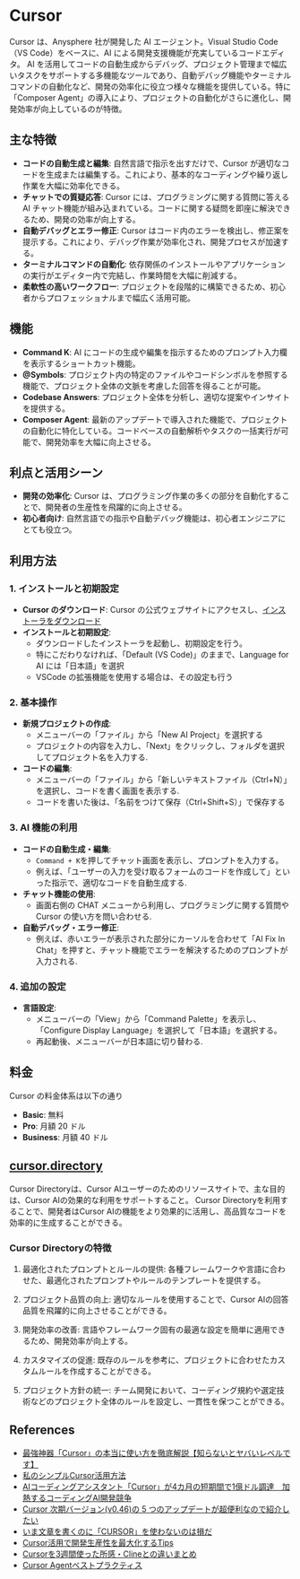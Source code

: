 # Cursor

Cursor は、Anysphere 社が開発した AI エージェント。Visual Studio Code（VS Code）をベースに、AI による開発支援機能が充実しているコードエディタ。
AI を活用してコードの自動生成からデバッグ、プロジェクト管理まで幅広いタスクをサポートする多機能なツールであり、自動デバッグ機能やターミナルコマンドの自動化など、開発の効率化に役立つ様々な機能を提供している。特に「Composer Agent」の導入により、プロジェクトの自動化がさらに進化し、開発効率が向上しているのが特徴。

## 主な特徴

- **コードの自動生成と編集**: 自然言語で指示を出すだけで、Cursor が適切なコードを生成または編集する。これにより、基本的なコーディングや繰り返し作業を大幅に効率化できる。
- **チャットでの質疑応答**: Cursor には、プログラミングに関する質問に答える AI チャット機能が組み込まれている。コードに関する疑問を即座に解決できるため、開発の効率が向上する。
- **自動デバッグとエラー修正**: Cursor はコード内のエラーを検出し、修正案を提示する。これにより、デバッグ作業が効率化され、開発プロセスが加速する。
- **ターミナルコマンドの自動化**: 依存関係のインストールやアプリケーションの実行がエディター内で完結し、作業時間を大幅に削減する。
- **柔軟性の高いワークフロー**: プロジェクトを段階的に構築できるため、初心者からプロフェッショナルまで幅広く活用可能。

## 機能

- **Command K**: AI にコードの生成や編集を指示するためのプロンプト入力欄を表示するショートカット機能。
- **@Symbols**: プロジェクト内の特定のファイルやコードシンボルを参照する機能で、プロジェクト全体の文脈を考慮した回答を得ることが可能。
- **Codebase Answers**: プロジェクト全体を分析し、適切な提案やインサイトを提供する。
- **Composer Agent**: 最新のアップデートで導入された機能で、プロジェクトの自動化に特化している。コードベースの自動解析やタスクの一括実行が可能で、開発効率を大幅に向上させる。

## 利点と活用シーン

- **開発の効率化**: Cursor は、プログラミング作業の多くの部分を自動化することで、開発者の生産性を飛躍的に向上させる。
- **初心者向け**: 自然言語での指示や自動デバッグ機能は、初心者エンジニアにとても役立つ。

## 利用方法

### 1. インストールと初期設定

- **Cursor のダウンロード**:
   Cursor の公式ウェブサイトにアクセスし、[インストーラをダウンロード](https://www.cursor.com/ja)
- **インストールと初期設定**:
  - ダウンロードしたインストーラを起動し、初期設定を行う。
  - 特にこだわりなければ、「Default (VS Code)」のままで、Language for AI には「日本語」を選択
  - VSCode の拡張機能を使用する場合は、その設定も行う

### 2. 基本操作

- **新規プロジェクトの作成**:
  - メニューバーの「ファイル」から「New AI Project」を選択する
  - プロジェクトの内容を入力し、「Next」をクリックし、フォルダを選択してプロジェクト名を入力する.
- **コードの編集**:
  - メニューバーの「ファイル」から「新しいテキストファイル（Ctrl+N）」を選択し、コードを書く画面を表示する.
  - コードを書いた後は、「名前をつけて保存（Ctrl+Shift+S）」で保存する

### 3. AI 機能の利用

- **コードの自動生成・編集**:
  - `Command + K`を押してチャット画面を表示し、プロンプトを入力する。
  - 例えば、「ユーザーの入力を受け取るフォームのコードを作成して」といった指示で、適切なコードを自動生成する.
- **チャット機能の使用**:
  - 画面右側の CHAT メニューから利用し、プログラミングに関する質問や Cursor の使い方を問い合わせる.
- **自動デバッグ・エラー修正**:
  - 例えば、赤いエラーが表示された部分にカーソルを合わせて「AI Fix In Chat」を押すと、チャット機能でエラーを解決するためのプロンプトが入力される.

### 4. 追加の設定

- **言語設定**:
  - メニューバーの「View」から「Command Palette」を表示し、「Configure Display Language」を選択して「日本語」を選択する。
  - 再起動後、メニューバーが日本語に切り替わる.

## 料金

Cursor の料金体系は以下の通り

- **Basic**: 無料
- **Pro**: 月額 20 ドル
- **Business**: 月額 40 ドル

## [cursor.directory](https://cursor.directory/)

Cursor Directoryは、Cursor AIユーザーのためのリソースサイトで、主な目的は、Cursor AIの効果的な利用をサポートすること。
Cursor Directoryを利用することで、開発者はCursor AIの機能をより効果的に活用し、高品質なコードを効率的に生成することができる。

### Cursor Directoryの特徴

1. 最適化されたプロンプトとルールの提供: 各種フレームワークや言語に合わせた、最適化されたプロンプトやルールのテンプレートを提供する。

2. プロジェクト品質の向上: 適切なルールを使用することで、Cursor AIの回答品質を飛躍的に向上させることができる。

3. 開発効率の改善: 言語やフレームワーク固有の最適な設定を簡単に適用できるため、開発効率が向上する。

4. カスタマイズの促進: 既存のルールを参考に、プロジェクトに合わせたカスタムルールを作成することができる。

5. プロジェクト方針の統一: チーム開発において、コーディング規約や選定技術などのプロジェクト全体のルールを設定し、一貫性を保つことができる。

## References

- [最強神器「Cursor」の本当に使い方を徹底解説【知らないとヤバいレベルです】](https://zenn.dev/aimasaou/articles/f9b19ca901a0cd)
- [私のシンプルCursor活用方法](https://note.com/nike_cha_n/n/nd0f7566019ae)
- [AIコーディングアシスタント「Cursor」が4カ月の短期間で1億ドル調達　加熱するコーディングAI開発競争](https://ampmedia.jp/2025/02/23/cursor/)
- [Cursor 次期バージョン(v0.46)の 5 つのアップデートが超便利なので紹介したい](https://zenn.dev/kikagaku/articles/b074d9fbf01479)
- [いま文章を書くのに「CURSOR」を使わないのは損だ](https://ascii.jp/elem/000/004/253/4253872/)
- [Cursor活用で開発生産性を最大化するTips](https://zenn.dev/rikika/articles/d65e6e676e890d)
- [Cursorを3週間使った所感・Clineとの違いまとめ](https://zenn.dev/robustonian/articles/cursor_vs_cline)
- [Cursor Agentベストプラクティス](https://note.com/suthio/n/n6a7663311d50)
